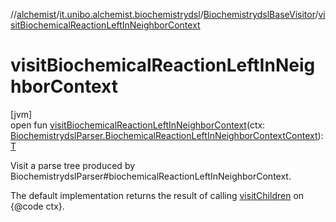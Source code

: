 //[alchemist](../../../index.md)/[it.unibo.alchemist.biochemistrydsl](../index.md)/[BiochemistrydslBaseVisitor](index.md)/[visitBiochemicalReactionLeftInNeighborContext](visit-biochemical-reaction-left-in-neighbor-context.md)

# visitBiochemicalReactionLeftInNeighborContext

[jvm]\
open fun [visitBiochemicalReactionLeftInNeighborContext](visit-biochemical-reaction-left-in-neighbor-context.md)(ctx: [BiochemistrydslParser.BiochemicalReactionLeftInNeighborContextContext](../-biochemistrydsl-parser/-biochemical-reaction-left-in-neighbor-context-context/index.md)): [T](../../it.unibo.alchemist.model.implementations.environments/-limited-continuos2-d/index.md)

Visit a parse tree produced by BiochemistrydslParser#biochemicalReactionLeftInNeighborContext. 

The default implementation returns the result of calling [visitChildren](index.md#668592954%2FFunctions%2F-267951372) on {@code ctx}.
